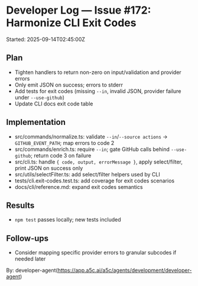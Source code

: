 # Developer Log — Issue #172: Harmonize CLI Exit Codes

Started: 2025-09-14T02:45:00Z

## Plan
- Tighten handlers to return non-zero on input/validation and provider errors
- Only emit JSON on success; errors to stderr
- Add tests for exit codes (missing `--in`, invalid JSON, provider failure under `--use-github`)
- Update CLI docs exit code table

## Implementation
- src/commands/normalize.ts: validate `--in`/`--source actions` -> `GITHUB_EVENT_PATH`; map errors to code 2
- src/commands/enrich.ts: require `--in`; gate GitHub calls behind `--use-github`; return code 3 on failure
- src/cli.ts: handle `{ code, output, errorMessage }`, apply select/filter, print JSON on success only
- src/utils/selectFilter.ts: add select/filter helpers used by CLI
- tests/cli.exit-codes.test.ts: add coverage for exit codes scenarios
- docs/cli/reference.md: expand exit codes semantics

## Results
- `npm test` passes locally; new tests included

## Follow-ups
- Consider mapping specific provider errors to granular subcodes if needed later

By: developer-agent(https://app.a5c.ai/a5c/agents/development/developer-agent)

